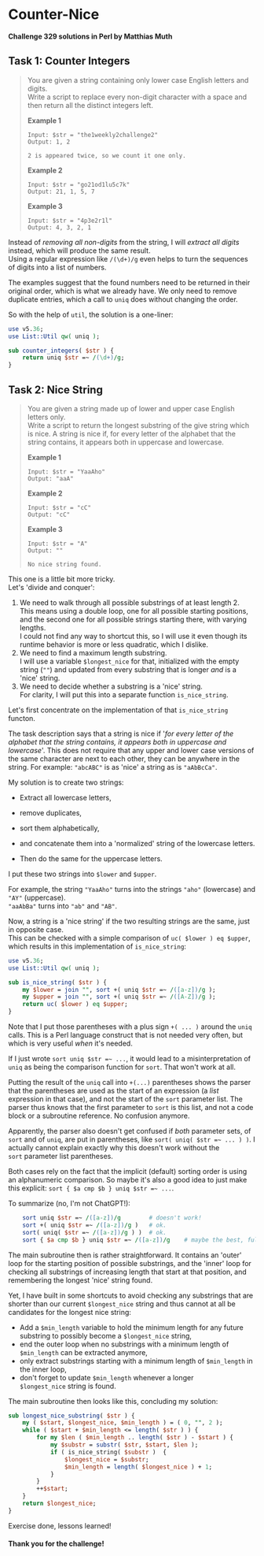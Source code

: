 # Counter-Nice

**Challenge 329 solutions in Perl by Matthias Muth**

## Task 1: Counter Integers

> You are given a string containing only lower case English letters and digits.<br/>
> Write a script to replace every non-digit character with a space and then return all the distinct integers left.
>
> **Example 1**
>
> ```text
> Input: $str = "the1weekly2challenge2"
> Output: 1, 2
>
> 2 is appeared twice, so we count it one only.
>```
> 
>**Example 2**
> 
>```text
> Input: $str = "go21od1lu5c7k"
> Output: 21, 1, 5, 7
> ```
>
> **Example 3**
>
> ```text
>Input: $str = "4p3e2r1l"
> Output: 4, 3, 2, 1
> ```

Instead of *removing all non-digits* from the string, I will *extract all digits* instead, which will produce the same result.<br/>Using a regular expression like `/(\d+)/g` even helps to turn the sequences of digits into a list of numbers.

The examples suggest that the found numbers need to be returned in their original order, which is what we already have. We only need to remove duplicate entries, which a call to `uniq` does without changing the order.

So with the help of `util`, the solution is a one-liner:

```perl
use v5.36;
use List::Util qw( uniq );

sub counter_integers( $str ) {
    return uniq $str =~ /(\d+)/g;
}
```

## Task 2: Nice String

> You are given a string made up of lower and upper case English letters only.<br/>
> Write a script to return the longest substring of the give string which is nice. A string is nice if, for every letter of the alphabet that the string contains, it appears both in uppercase and lowercase.
>
> **Example 1**
>
> ```text
> Input: $str = "YaaAho"
> Output: "aaA"
>```
> 
>**Example 2**
> 
>```text
> Input: $str = "cC"
> Output: "cC"
> ```
>
> **Example 3**
>
> ```text
>Input: $str = "A"
> Output: ""
> 
> No nice string found.
>```

This one is a little bit more tricky.<br/>Let's 'divide and conquer':

1. We need to walk through all possible substrings of at least length 2.<br/>This means using a double loop, one for all possible starting positions, and the second one for all possible strings starting there, with varying lengths.<br/>
   I could not find any way to shortcut this, so I will use it even though its runtime behavior is more or less quadratic, which I dislike.
2. We need to find a maximum length substring.<br/>I will use a variable `$longest_nice` for that, initialized with the empty string (`""`) and updated from every substring that is longer *and* is a 'nice' string.
3. We need to decide whether a substring is a 'nice' string.<br/>For clarity, I will put this into a separate function `is_nice_string`.

Let's first concentrate on the implementation of that `is_nice_string` functon.

The task description says that a string is nice if '*for every letter of the alphabet that the string contains, it appears both in uppercase and lowercase*'. This does not require that any upper and lower case versions of the same character are next to each other, they can be anywhere in the string. For example: `"abcABC"` is as 'nice' a string as is `"aAbBcCa"`.

My solution is to create two strings:

* Extract all lowercase letters,
* remove duplicates,
* sort them alphabetically,
* and concatenate them into a 'normalized' string of the lowercase letters.

* Then do the same for the uppercase letters.


I put these two strings into `$lower` and `$upper`.

For example, the string `"YaaAho"` turns into the strings `"aho"` (lowercase) and `"AY"` (uppercase).<br/>`"aaAbBa"` turns into `"ab"` and `"AB"`.

Now, a string is a 'nice string' if the two resulting strings are the same, just in opposite case.<br/>
This can be checked with a simple comparison of `uc( $lower ) eq $upper`, which results in this implementation of `is_nice_string`:<br/>

```perl
use v5.36;
use List::Util qw( uniq );

sub is_nice_string( $str ) {
    my $lower = join "", sort +( uniq $str =~ /([a-z])/g );
    my $upper = join "", sort +( uniq $str =~ /([A-Z])/g );
    return uc( $lower ) eq $upper;
}
```

Note that I put those parentheses with a plus sign `+( ... )` around the `uniq` calls. This is a Perl language construct that is not needed very often, but which is very useful *when* it's needed.

If I just wrote `sort uniq $str =~ ...`, it would lead to a misinterpretation of `uniq` as being the comparison function for `sort`.  That won't work at all.

Putting the result of the  `uniq` call into `+(...)` parentheses shows the parser that the parentheses are used as the start of an expression (a *list* expression in that case), and not the start of the `sort` parameter list. The parser thus knows that the first parameter to `sort` is this list, and not a code block or a subroutine reference. No confusion anymore.

Apparently, the parser also doesn't get confused if *both* parameter sets, of `sort` and of `uniq`, are put in parentheses, like `sort( uniq( $str =~ ... ) )`. I actually cannot explain exactly why this doesn't work without the `sort` parameter list parentheses.

Both cases rely on the fact that the implicit (default) sorting order is using an alphanumeric comparison. So maybe it's also a good idea to just make this explicit: `sort { $a cmp $b } uniq $str =~ ...`.

To summarize (no, I'm not ChatGPT!):

```perl
    sort uniq $str =~ /([a-z])/g        # doesn't work!
    sort +( uniq $str =~ /([a-z])/g )   # ok.
    sort( uniq( $str =~ /([a-z])/g ) )  # ok.  
    sort { $a cmp $b } uniq $str =~ /([a-z])/g    # maybe the best, fully explicit.
```

The main subroutine then is rather straightforward. It contains an 'outer' loop for the starting position of possible substrings, and the 'inner' loop for checking all substrings of increasing length that start at that position, and remembering the longest 'nice' string found.

Yet, I have built in some shortcuts to avoid checking any substrings that are shorter than our current `$longest_nice` string and thus cannot at all be candidates for the longest nice string:

* Add a `$min_length` variable to hold the minimum length for any future substring to possibly become a `$longest_nice` string,
* end the outer loop when no substrings with a minimum length of `$min_length` can be extracted anymore,
* only extract substrings starting with a minimum length of `$min_length` in the inner loop,
* don't forget to update `$min_length` whenever a longer `$longest_nice` string is found.

The main subroutine then looks like this, concluding my solution:

```perl
sub longest_nice_substring( $str ) {
    my ( $start, $longest_nice, $min_length ) = ( 0, "", 2 );
    while ( $start + $min_length <= length( $str ) ) {
        for my $len ( $min_length .. length( $str ) - $start ) {
            my $substr = substr( $str, $start, $len );
            if ( is_nice_string( $substr )  {
                $longest_nice = $substr;
                $min_length = length( $longest_nice ) + 1;
            }
        }
        ++$start;
    }
    return $longest_nice;
}
```

Exercise done, lessons learned!

#### **Thank you for the challenge!**
